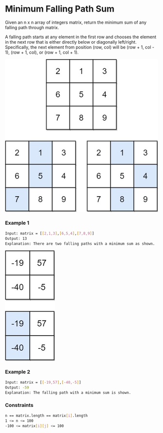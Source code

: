# Minimum Falling Path Sum

Given an n x n array of integers matrix, return the minimum sum of any falling path through matrix.

A falling path starts at any element in the first row and chooses the element in the next row that is either directly below or diagonally left/right. Specifically, the next element from position (row, col) will be (row + 1, col - 1), (row + 1, col), or (row + 1, col + 1).

[![failing1-grid](failing1-grid.jpg)]()
### Example 1
```sh
Input: matrix = [[2,1,3],[6,5,4],[7,8,9]]
Output: 13
Explanation: There are two falling paths with a minimum sum as shown.
```

[![failing2-grid](failing2-grid.jpg)]()
### Example 2
```sh
Input: matrix = [[-19,57],[-40,-5]]
Output: -59
Explanation: The falling path with a minimum sum is shown.
```

### Constraints
```sh
n == matrix.length == matrix[i].length
1 <= n <= 100
-100 <= matrix[i][j] <= 100
```
